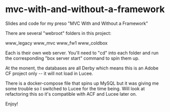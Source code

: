 # mvc-with-and-without-a-framework
Slides and code for my preso "MVC With and Without a Framework"

There are several "webroot" folders in this project:

www_legacy
www_mvc
www_fw1
www_coldbox

Each is their own web server. You'll need to "cd" into each folder and run the corresponding "box server start" command to spin them up.

At the monent, the databases are all Derby which means this is an Adobe CF project only -- it will not load in Lucee.

There is a docker-compose file that spins up MySQL but it was giving me some trouble so I switched to Lucee for the time being.  Will look at refactoring this so it's compatible with ACF and Lucee later on. 

Enjoy!
